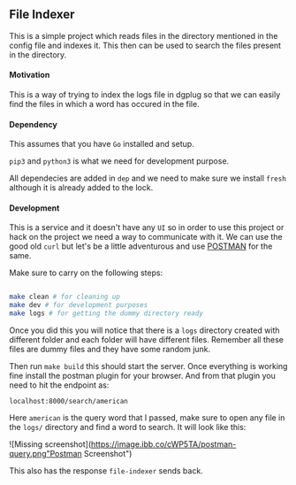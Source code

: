 ## File Indexer

This is a simple project which reads files in the directory mentioned in the config file and indexes it. This then can be used to search the files present in the directory.



#### Motivation

This is a way of trying to index the logs file in dgplug so that we can easily find the files in which a word has occured in the file.



#### Dependency

This assumes that you have `Go` installed and setup.

`pip3` and `python3` is what we need for development purpose.

All dependecies are added in `dep` and we need to make sure we install `fresh` although it is already added to the lock.


#### Development

This is a service and it doesn't have any `UI` so in order to use this project or hack on the project we need a way to communicate with it. We can use the good old `curl` but let's be a little adventurous and use [POSTMAN](https://www.getpostman.com/) for the same.

Make sure to carry on the following steps:

```bash

make clean # for cleaning up
make dev # for development purposes
make logs # for getting the dummy directory ready

```

Once you did this you will notice that there is a `logs` directory created with different folder and each folder will have different files. Remember all these files are dummy files and they have some random junk.

Then run `make build` this should start the server. Once everything is working fine install the postman plugin for your browser. And from that plugin you need to hit the endpoint as:

`localhost:8000/search/american`

Here `american` is the query word that I passed, make sure to open any file in the `logs/` directory and find a word to search. It will look like this:

![Missing screenshot](https://image.ibb.co/cWP5TA/postman-query.png"Postman Screenshot")


This also has the response `file-indexer` sends back.